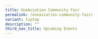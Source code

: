 ```yaml
---
title: OneAviation Community Fair
permalink: /oneaviation-community-fair/
variant: tiptap
description: ""
third_nav_title: Upcoming Events
---
```

